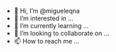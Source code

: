 - 👋 Hi, I’m @migueleqna
- 👀 I’m interested in ...
- 🌱 I’m currently learning ...
- 💞️ I’m looking to collaborate on ...
- 📫 How to reach me ...

<!---
migueleqna/migueleqna is a ✨ special ✨ repository because its `README.md` (this file) appears on your GitHub profile.
You can click the Preview link to take a look at your changes.
--->
